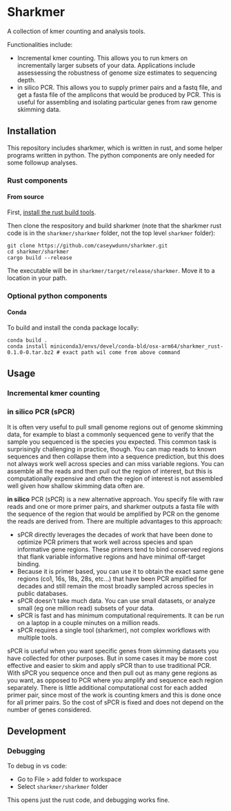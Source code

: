 # Sharkmer

A collection of kmer counting and analysis tools.

Functionalities include:

- Incremental kmer counting. This allows you to run kmers on incrementally larger subsets of your data. Applications include assessessing the robustness of genome size estimates to sequencing depth.
- in silico PCR. This allows you to supply primer pairs and a fastq file, and get a fasta file of the amplicons that would be produced by PCR. This is useful for assembling and isolating particular genes from raw genome skimming data.  

## Installation

This repository includes sharkmer, which is written in rust, and some helper programs written in python. The python components are only needed for some followup analyses.
### Rust components

#### From source

First, [install the rust build tools](https://www.rust-lang.org/tools/install).

Then clone the respository and build sharkmer (note that the sharkmer rust code is in the `sharkmer/sharkmer` folder, not the top level `sharkmer` folder):

    git clone https://github.com/caseywdunn/sharkmer.git
    cd sharkmer/sharkmer
    cargo build --release

The executable will be in `sharkmer/target/release/sharkmer`. Move it to a location in your path.

### Optional python components
#### Conda

To build and install the conda package locally:

    conda build .
    conda install miniconda3/envs/devel/conda-bld/osx-arm64/sharkmer_rust-0.1.0-0.tar.bz2 # exact path wil come from above command

## Usage

### Incremental kmer counting

### **in silico** PCR (sPCR)

It is often very useful to pull small genome regions out of genome skimming data, for example to blast a commonly sequenced gene to verify that the sample you sequenced is the species you expected. This common task is surprisingly challenging in practice, though. You can map reads to known sequences and then collapse them into a sequence prediction, but this does not always work well across species and can miss variable regions. You can assemble all the reads and then pull out the region of interest, but this is computationally expensive and often the region of interest is not assembled well given how shallow skimming data often are.

**in silico** PCR (sPCR) is a new alternative approach. You specify file with raw reads and one or more primer pairs, and sharkmer outputs a fasta file with the sequence of the region that would be amplified by PCR on the genome the reads are derived from. There are multiple advantages to this approach:

- sPCR directly leverages the decades of work that have been done to optimize PCR primers that work well across species and span informative gene regions. These primers tend to bind conserved regions that flank variable informative regions and have minimal off-target binding.
- Because it is primer based, you can use it to obtain the exact same gene regions (co1, 16s, 18s, 28s, etc...) that have been PCR amplified for decades and still remain the most broadly sampled across species in public databases.
- sPCR doesn't take much data. You can use small datasets, or analyze small (eg one million read) subsets of your data.
- sPCR is fast and has minimum computational requirements. It can be run on a laptop in a couple minutes on a million reads.
- sPCR requires a single tool (sharkmer), not complex workflows with multiple tools.

sPCR is useful when you want specific genes from skimming datasets you have collected for other purposes. But in some cases it may be more cost effective and easier to skim and apply sPCR than to use traditional PCR. With sPCR you sequence once and then pull out as many gene regions as you want, as opposed to PCR where you amplify and sequence each region separately. There is little additional computational cost for each added primer pair, since most of the work is counting kmers and this is done once for all primer pairs. So the cost of sPCR is fixed and does not depend on the number of genes considered.

## Development
### Debugging

To debug in vs code:

- Go to File > add folder to workspace
- Select `sharkmer/sharkmer` folder

This opens just the rust code, and debugging works fine. 